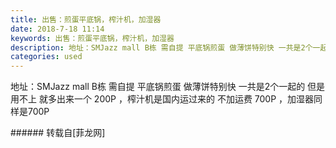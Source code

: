 ```yaml
---
title: 出售：煎蛋平底锅，榨汁机，加湿器
date: 2018-7-18 11:14
keywords: 出售：煎蛋平底锅，榨汁机，加湿器
description: 地址：SMJazz mall B栋 需自提 平底锅煎蛋 做薄饼特别快 一共是2个一起的 但是用不上 就多出来一个 200P ，榨汁机是国内运过来的 不加运费 700P ，加湿器同样是700P 
categories: used
---
```

<td class="t_f" id="postmessage_1523759">

地址：SMJazz mall B栋 需自提 平底锅煎蛋 做薄饼特别快 一共是2个一起的 但是用不上 就多出来一个 200P ，榨汁机是国内运过来的 不加运费 700P ，加湿器同样是700P <br/>
</td>
###### 转载自[菲龙网]